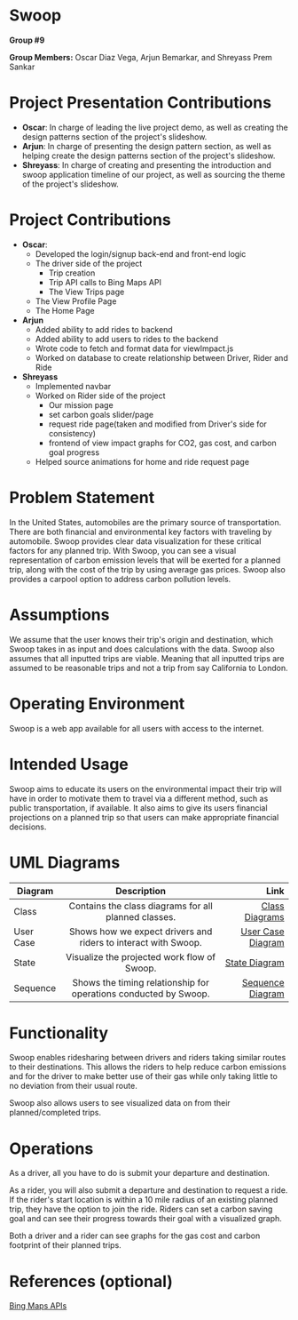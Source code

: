 # Swoop

**Group #9**

**Group Members:** Oscar Diaz Vega, Arjun Bemarkar, and Shreyass Prem Sankar 

# Project Presentation Contributions
- **Oscar**: In charge of leading the live project demo, as well as creating the design patterns section of the project's slideshow.
- **Arjun**: In charge of presenting the design pattern section, as well as helping create the design patterns section of the project's slideshow.
- **Shreyass**: In charge of creating and presenting the introduction and swoop application timeline of our project, as well as sourcing the theme of the project's slideshow.

# Project Contributions
- **Oscar**:
  - Developed the login/signup back-end and front-end logic
  - The driver side of the project 
    - Trip creation
    - Trip API calls to Bing Maps API
    - The View Trips page
  - The View Profile Page
  - The Home Page
- **Arjun**
  - Added ability to add rides to backend
  - Added ability to add users to rides to the backend
  - Wrote code to fetch and format data for viewImpact.js
  - Worked on database to create relationship between Driver, Rider and Ride
- **Shreyass**
  - Implemented navbar
  - Worked on Rider side of the project
    - Our mission page
    - set carbon goals slider/page
    - request ride page(taken and modified from Driver's side for consistency)
    - frontend of view impact graphs for CO2, gas cost, and carbon goal progress
  - Helped source animations for home and ride request page

# Problem Statement

In the United States, automobiles are the primary source of transportation. There are both financial and environmental key factors with traveling by automobile. Swoop provides clear data visualization for these critical factors for any planned trip. With Swoop, you can see a visual representation of carbon emission levels that will be exerted for a planned trip, along with the cost of the trip by using average gas prices. Swoop also provides a carpool option to address carbon pollution levels.


# Assumptions 

We assume that the user knows their trip's origin and destination, which Swoop takes in as input and does calculations with the data. Swoop also assumes that all inputted trips are viable. Meaning that all inputted trips are assumed to be reasonable trips and not a trip from say California to London.

# Operating Environment 

Swoop is a web app available for all users with access to the internet.

# Intended Usage 

Swoop aims to educate its users on the environmental impact their trip will have in order to motivate them to travel via a different method, such as public transportation, if available. It also aims to give its users financial projections on a planned trip so that users can make appropriate financial decisions.

# UML Diagrams

| Diagram       | Description           | Link |
| ------------- |:-------------:| -----:|
| Class      | Contains the class diagrams for all planned classes. | [Class Diagrams](diagrams/CS151-Swoop-ClassDiagram.pdf) |
| User Case      | Shows how we expect drivers and riders to interact with Swoop.    | [User Case Diagram](diagrams/Swoop%20Use%20Case%20Diagram.pdf) |
| State | Visualize the projected work flow of Swoop.   | [State Diagram](diagrams/Swoop%20State%20Diagram.pdf)|
| Sequence | Shows the timing relationship for operations conducted by Swoop.| [Sequence Diagram](diagrams/CS151-SequenceDiagram.pdf) |

# Functionality

Swoop enables ridesharing between drivers and riders taking similar routes to their destinations. This allows the riders to help reduce carbon emissions and for the driver to make better use of their gas while only taking little to no deviation from their usual route.

Swoop also allows users to see visualized data on from their planned/completed trips.

# Operations

As a driver, all you have to do is submit your departure and destination. 

As a rider, you will also submit a departure and destination to request a ride. If the rider's start location is within a 10 mile radius of an existing  planned trip, they have the option to join the ride. Riders can set a carbon saving goal and can see their progress towards their goal with a visualized graph.

Both a driver and a rider can see graphs for the gas cost and carbon footprint of their planned trips. 
# References (optional)
[Bing Maps APIs](https://learn.microsoft.com/en-us/bingmaps/)

